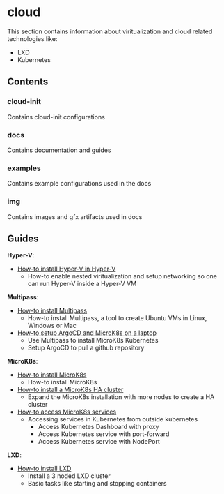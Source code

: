 # cloud
This section contains information about viritualization and cloud related technologies like:
- LXD
- Kubernetes

## Contents

### cloud-init
Contains cloud-init configurations

### docs
Contains documentation and guides

### examples
Contains example configurations used in the docs

### img
Contains images and gfx artifacts used in docs

## Guides

**Hyper-V**:
- [How-to install Hyper-V in Hyper-V](docs/en-US/HyperV-NestedViritualization.md)
  - How-to enable nested viritualization and setup networking so one can run Hyper-V inside a Hyper-V VM

**Multipass**:
- [How-to install Multipass](docs/en-US/Multipass-HowtoInstall.md)
  - How-to install Multipass, a tool to create Ubuntu VMs in Linux, Windows or Mac
- [How-to setup ArgoCD and MicroK8s on a laptop](docs/en-US/Multipass-HowtoSetupArgoCDinMicroK8sOnLaptop.md)
  - Use Multipass to install MicroK8s Kubernetes
  - Setup ArgoCD to pull a github repository

**MicroK8s**:
- [How-to install MicroK8s](docs/en-US/MicroK8s-HowtoInstall.md)
  - How-to install MicroK8s
- [How-to install a MicroK8s HA cluster](docs/en-US/MicroK8s-HowtoSetupMultinodeHighAvailabilityCluster.md)
  - Expand the MicroK8s installation with more nodes to create a HA cluster
- [How-to access MicroK8s services](docs/en-US/MicroK8s-AccessingServices.md)
  - Accessing services in Kubernetes from outside kubernetes
    - Access Kubernetes Dashboard with proxy
	- Access Kubernetes service with port-forward
	- Access Kubernetes service with NodePort

**LXD**:
- [How-to install LXD](docs/en-US/LXD-HowtoInstall.md)
  - Install a 3 noded LXD cluster
  - Basic tasks like starting and stopping containers
